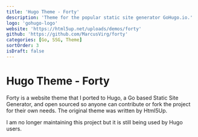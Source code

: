 ```yaml
---
title: 'Hugo Theme - Forty'
description: 'Theme for the popular static site generator GoHugo.io.'
logo: 'gohugo-logo'
website: 'https://html5up.net/uploads/demos/forty'
github: 'https://github.com/MarcusVirg/forty'
categories: [Go, SSG, Theme]
sortOrder: 3
isDraft: false
---
```


# Hugo Theme - Forty

Forty is a website theme that I ported to Hugo, a Go based Static Site Generator, and open sourced so anyone can contribute or fork the project for their own needs. The original theme was written by Html5Up.

I am no longer maintaining this project but it is still being used by Hugo users.
